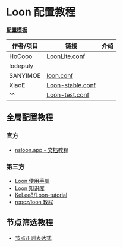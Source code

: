 # Loon 配置教程

[**配置模板**](https://github.com/LaolunsiG/PCR/tree/main/Config_File/Loon/Config)

| 作者/项目    | 链接                                                                                                         | 介绍  |
| -------- | ---------------------------------------------------------------------------------------------------------- | --- |
| HoCooo   | [LoonLite.conf](https://github.com/HoCooo/Loon/blob/main/LoonLite.conf)                                    |     |
| lodepuly |                                                                                                            |     |
| SANYIMOE | [loon.conf](https://github.com/SANYIMOE/Quan_Shado_Conf/blob/master/conf/loon.conf)                        |     |
| XiaoE    | [Loon-stable.conf](https://raw.githubusercontent.com/LaolunsiG/PCR/main/Config_File/Loon/Loon-stable.conf) |     |
| ^^       | [Loon-test.conf](https://raw.githubusercontent.com/LaolunsiG/PCR/main/Config_File/Loon/Loon-test.conf)     |     |

## 全局配置教程

### 官方
- [nsloon.app - 文档教程](https://nsloon.app/docs/intro)

### 第三方
- [Loon 使用手册](https://coffee-elderberry-22b.notion.site/Loon-71747252d5054551a8cd10924064899c)
- [Loon 知识库](https://getupnote.com/share/notes/zSn1ShBmzNYISKcTgjXE5oHMrNf2/b6047d8b-621c-44af-bfa6-a28d35bcf928)
- [KeLee8/Loon-tutorial](https://github.com/KeLee8/Loon-tutorial)
- [repcz/loon 教程](https://wiki.repcz.link/loon/)

## 节点筛选教程
- [节点正则表达式](https://github.com/LaolunsiG/PCR/blob/main/Agency_Wiki/%E8%8A%82%E7%82%B9%E7%9A%84%E6%AD%A3%E5%88%99%E8%A1%A8%E8%BE%BE%E5%BC%8F.md)
